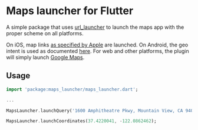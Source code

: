 # Maps launcher for Flutter

A simple package that uses [url_launcher](https://pub.dev/packages/url_launcher) to
launch the maps app with the proper scheme on all platforms.

On iOS, map links [as specified by Apple](https://developer.apple.com/library/archive/featuredarticles/iPhoneURLScheme_Reference/MapLinks/MapLinks.html) are launched.
On Android, the geo intent is used as documented [here](https://developer.android.com/guide/components/intents-common.html#Maps).
For web and other platforms, the plugin will simply launch [Google Maps](https://developers.google.com/maps/documentation/urls/guide).

## Usage

```dart
import 'package:maps_launcher/maps_launcher.dart';

...

MapsLauncher.launchQuery('1600 Amphitheatre Pkwy, Mountain View, CA 94043, USA');

MapsLauncher.launchCoordinates(37.4220041, -122.0862462);
```
